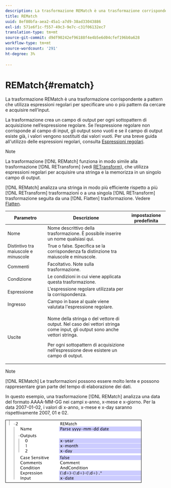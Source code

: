 ```yaml
---
description: La trasformazione REMatch è una trasformazione corrispondente a pattern che utilizza espressioni regolari per specificare uno o più pattern da cercare e acquisire nell’input.
title: REMatch
uuid: 8ef80bfa-aea2-45a1-a7d9-38ad33043886
exl-id: 571e6f1c-f557-49c3-9e7c-c31f06132ec7
translation-type: tm+mt
source-git-commit: d9df90242ef96188f4e4b5e6d04cfef196b0a628
workflow-type: tm+mt
source-wordcount: '291'
ht-degree: 3%

---
```


# REMatch{#rematch}

La trasformazione REMatch è una trasformazione corrispondente a pattern che utilizza espressioni regolari per specificare uno o più pattern da cercare e acquisire nell’input.

La trasformazione crea un campo di output per ogni sottopattern di acquisizione nell’espressione regolare. Se l’espressione regolare non corrisponde al campo di input, gli output sono vuoti e se il campo di output esiste già, i valori vengono sostituiti dai valori vuoti. Per una breve guida all&#39;utilizzo delle espressioni regolari, consulta [Espressioni regolari](../../../../../home/c-dataset-const-proc/c-reg-exp.md#concept-070077baa419475094ef0469e92c5b9c).

>[!NOTE]
>
>La trasformazione [!DNL REMatch] funziona in modo simile alla trasformazione [!DNL RETransform] (vedi [RETransform](../../../../../home/c-dataset-const-proc/c-data-trans/c-transf-types/c-standard-transf/c-retransform.md#concept-23f80aa0bc204565b337e5c4931f6a74)), che utilizza espressioni regolari per acquisire una stringa e la memorizza in un singolo campo di output.

[!DNL REMatch] analizza una stringa in modo più efficiente rispetto a più  [!DNL RETransform] trasformazioni o a una singola  [!DNL RETransform] trasformazione seguita da una  [!DNL Flatten] trasformazione. Vedere [Flatten](../../../../../home/c-dataset-const-proc/c-data-trans/c-transf-types/c-standard-transf/c-flatten.md#concept-7acd351a6d2444bd960ca412ae3333ce).

<table id="table_7077578512B249E986BC79AE770CBD9A"> 
 <thead> 
  <tr> 
   <th colname="col1" class="entry"> Parametro </th> 
   <th colname="col2" class="entry"> Descrizione </th> 
   <th colname="col3" class="entry"> impostazione predefinita </th> 
  </tr> 
 </thead>
 <tbody> 
  <tr> 
   <td colname="col1"> Nome </td> 
   <td colname="col2"> Nome descrittivo della trasformazione. È possibile inserire un nome qualsiasi qui. </td> 
   <td colname="col3"></td> 
  </tr> 
  <tr> 
   <td colname="col1"> Distintivo tra maiuscole e minuscole </td> 
   <td colname="col2"> True o false. Specifica se la corrispondenza fa distinzione tra maiuscole e minuscole. </td> 
   <td colname="col3"></td> 
  </tr> 
  <tr> 
   <td colname="col1"> Commenti </td> 
   <td colname="col2"> Facoltativo. Note sulla trasformazione. </td> 
   <td colname="col3"></td> 
  </tr> 
  <tr> 
   <td colname="col1"> Condizione </td> 
   <td colname="col2"> Le condizioni in cui viene applicata questa trasformazione. </td> 
   <td colname="col3"></td> 
  </tr> 
  <tr> 
   <td colname="col1"> Espressione </td> 
   <td colname="col2"> L'espressione regolare utilizzata per la corrispondenza. </td> 
   <td colname="col3"></td> 
  </tr> 
  <tr> 
   <td colname="col1"> Ingresso </td> 
   <td colname="col2"> Campo in base al quale viene valutata l'espressione regolare. </td> 
   <td colname="col3"></td> 
  </tr> 
  <tr> 
   <td colname="col1"> Uscite </td> 
   <td colname="col2"> <p>Nome della stringa o del vettore di output. Nel caso dei vettori stringa come input, gli output sono anche vettori stringa. </p> <p> Per ogni sottopattern di acquisizione nell’espressione deve esistere un campo di output. </p> </td> 
   <td colname="col3"></td> 
  </tr> 
 </tbody> 
</table>

>[!NOTE]
>
>[!DNL REMatch] Le trasformazioni possono essere molto lente e possono rappresentare gran parte del tempo di elaborazione dei dati.

In questo esempio, una trasformazione [!DNL REMatch] analizza una data del formato AAAA-MM-GG nei campi x-anno, x-mese e x-giorno. Per la data 2007-01-02, i valori di x-anno, x-mese e x-day saranno rispettivamente 2007, 01 e 02.

![](assets/cfg_TransformationType_REMatch.png)

